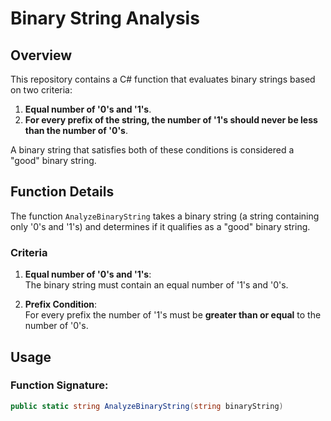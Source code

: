 # Binary String Analysis

## Overview

This repository contains a C# function that evaluates binary strings based on two criteria:

1. **Equal number of '0's and '1's**.
2. **For every prefix of the string, the number of '1's should never be less than the number of '0's**.

A binary string that satisfies both of these conditions is considered a "good" binary string.

## Function Details

The function `AnalyzeBinaryString` takes a binary string (a string containing only '0's and '1's) and determines if it qualifies as a "good" binary string.

### Criteria

1. **Equal number of '0's and '1's**:  
   The binary string must contain an equal number of '1's and '0's. 

2. **Prefix Condition**:  
   For every prefix the number of '1's must be **greater than or equal** to the number of '0's.

## Usage

### Function Signature:

```csharp
public static string AnalyzeBinaryString(string binaryString)
